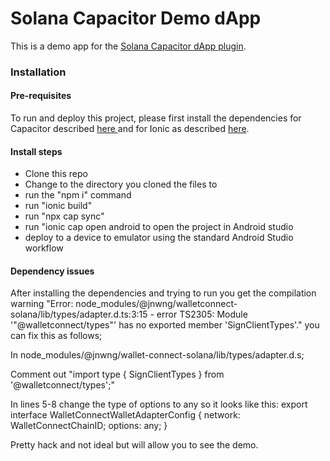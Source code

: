 <h1>Solana Capacitor Demo dApp</h1>
<p>This is a demo app for the <a href="https://github.com/nolsonlabs/solana-capacitor-dapp">Solana Capacitor dApp plugin</a>.</p>
<h3>Installation</h3>
<h4>Pre-requisites</h4>
<p>To run and deploy this project, please first install the dependencies for Capacitor described <a href="https://capacitorjs.com/docs/getting-started/environment-setup#android-requirements">here </a> and for Ionic as described <a href="https://ionicframework.com/docs/intro/cli">here</a>.

<h4>Install steps</h4>
<ul>
    <li>Clone this repo</li>
    <li>Change to the directory you cloned the files to</li>
    <li>run the "npm i" command</li>
    <li>run "ionic build"</li>
    <li>run "npx cap sync"</li>
    <li>run "ionic cap open android to open the project in Android studio</li>
    <li>deploy to a device to emulator using the standard Android Studio workflow</li>
</ul>

<h4>Dependency issues</h4>
<p>After installing the dependencies and trying to run you get the compilation warning "Error: node_modules/@jnwng/walletconnect-solana/lib/types/adapter.d.ts:3:15 - error TS2305: Module '"@walletconnect/types"' has no exported member 'SignClientTypes'." you can fix this as follows;</p>

<p>In node_modules/@jnwng/wallet-connect-solana/lib/types/adapter.d.s;</p>
<p> Comment out "import type { SignClientTypes } from '@walletconnect/types';"</p>
<p>In lines 5-8 change the type of options to any so it looks like this: export interface WalletConnectWalletAdapterConfig { network: WalletConnectChainID; options: any;
}</p>
<p>Pretty hack and not ideal but will allow you to see the demo.</p>
